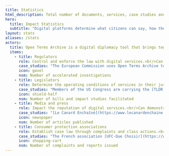 ```yaml
---
title: Statistics
html_description: Total number of documents, services, case studies and analyses in the Open Terms Archive ecosystem
hero:
  title: Impact Statistics
  subtitle: "Digital platforms determine what citizens can say, how their purchases are made, where their data is processed. These rules are set out in complex and changing documents: Terms of Service, privacy policies, community standards…<br/><br/>Open Terms Archive makes these rules readable and informs about their changes, to ensure that our laws are enforced, our values respected and our interests defended in the digital space."
layout: stats
aliases: /stats
actors:
  title: Open Terms Archive is a digital diplomacy tool that brings together and multiplies the capabilities of the four types of users capable of influencing platform governance.<br/><br/>For each of them, their mode of action is identified and their strengthening evaluated by a <span class="fontstyle--italic">North Star Metric</span> <i class="icon icon--size-inherit" data-lucide="sparkles"></i>
  items:
    - title: Regulators
      role: Control and enforce the law with digital services.<br/>Can impose financial sanctions, or even operation bans.
      case_studies: "The European Commission uses Open Terms Archive to [assess](https://op.europa.eu/en/publication-detail/-/publication/d6a287b5-5116-11ee-9220-01aa75ed71a1/language-en/) on a large scale compliance with the world's first horizontal regulation of the digital platform economy, the [P2B Regulation](https://eur-lex.europa.eu/eli/reg/2019/1150/oj), which sets transparency standards for platform-to-business commercial relationships."
      icon: gavel
      nsm: Number of accelerated investigations
    - title: Legislators
      role: Determine the operating conditions of services in their jurisdictions.<br/>The EU and USA can even influence global practices.
      case_studies: "Members of the US Congress are carrying the [TLDR Act](https://www.lifewire.com/the-tldr-act-could-help-you-make-sense-of-terms-of-service-agreements-5216643), a bipartisan bill establishing transparency rules for online service terms of use. The feasibility of imposing machine-readable formats was determined prior to parliamentary debates with the expertise and data from Open Terms Archive."
      icon: shield-half
      nsm: Number of bills and impact studies facilitated
    - title: Media and press
      role: Impact the reputation of digital services.<br/>Can demonstrate loyalty as well as threaten the number of users.
      case_studies: "[Le Canard Enchaîné](https://www.lecanardenchaine.fr/technologie-sciences/49891-a-bruxelles-la-lutte-anti-musk-reste-dans-les-choux), [Vert.eco](https://vert.eco/articles/musk-zuckerberg-bezos-les-cinq-dernieres-dingueries-des-geants-de-la-tech-qui-montrent-leur-bascule-trumpiste) and other media have published articles revealing the extent of the reduction in protections against hate speech carried out by Meta in January 2025, detected and [analyzed](https://opentermsarchive.org/fr/memos/meta-retire-des-protections-contre-les-discours-haineux/) by Open Terms Archive a few hours after a speech by its CEO."
      icon: newspaper
      nsm: Number of articles published
    - title: Consumer protection associations
      role: Establish case law through complaints and class actions.<br/>Mobilize their base to put pressure on service providers.
      case_studies: "The French association [UFC-Que Choisir](https://www.quechoisir.org/) was able to detect thanks to Open Terms Archive the removal of a mandatory clause in the terms of sale of a major online service, leading to contact by its legal affairs director 48 hours after the change and the restoration of the clause in less than five days."
      icon: shopping-cart
      nsm: Number of complaints and reports issued
---
```

